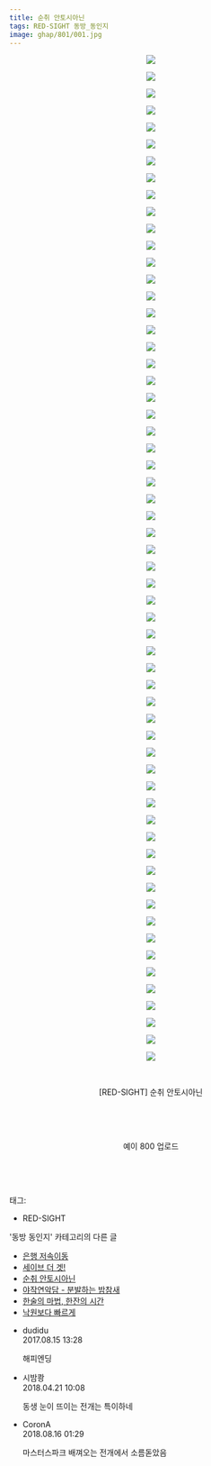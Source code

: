 ```yaml
---
title: 순취 안토시아닌
tags: RED-SIGHT 동방_동인지
image: ghap/801/001.jpg
---
```

<div class="article">
<p style="text-align: center; clear: none; float: none;"><img src="{{ site.nasurl }}/ghap/801/001.jpg"/></p>
<p style="text-align: center; clear: none; float: none;"><img src="{{ site.nasurl }}/ghap/801/002.jpg"/></p>
<p style="text-align: center; clear: none; float: none;"><img src="{{ site.nasurl }}/ghap/801/003.jpg"/></p>
<p style="text-align: center; clear: none; float: none;"><img src="{{ site.nasurl }}/ghap/801/004.jpg"/></p>
<p style="text-align: center; clear: none; float: none;"><img src="{{ site.nasurl }}/ghap/801/005.jpg"/></p>
<p style="text-align: center; clear: none; float: none;"><img src="{{ site.nasurl }}/ghap/801/006.jpg"/></p>
<p style="text-align: center; clear: none; float: none;"><img src="{{ site.nasurl }}/ghap/801/007.jpg"/></p>
<p style="text-align: center; clear: none; float: none;"><img src="{{ site.nasurl }}/ghap/801/008.jpg"/></p>
<p style="text-align: center; clear: none; float: none;"><img src="{{ site.nasurl }}/ghap/801/009.jpg"/></p>
<p style="text-align: center; clear: none; float: none;"><img src="{{ site.nasurl }}/ghap/801/010.jpg"/></p>
<p style="text-align: center; clear: none; float: none;"><img src="{{ site.nasurl }}/ghap/801/011.jpg"/></p>
<p style="text-align: center; clear: none; float: none;"><img src="{{ site.nasurl }}/ghap/801/012.jpg"/></p>
<p style="text-align: center; clear: none; float: none;"><img src="{{ site.nasurl }}/ghap/801/013.jpg"/></p>
<p style="text-align: center; clear: none; float: none;"><img src="{{ site.nasurl }}/ghap/801/014.jpg"/></p>
<p style="text-align: center; clear: none; float: none;"><img src="{{ site.nasurl }}/ghap/801/015.jpg"/></p>
<p style="text-align: center; clear: none; float: none;"><img src="{{ site.nasurl }}/ghap/801/016.jpg"/></p>
<p style="text-align: center; clear: none; float: none;"><img src="{{ site.nasurl }}/ghap/801/017.jpg"/></p>
<p style="text-align: center; clear: none; float: none;"><img src="{{ site.nasurl }}/ghap/801/018.jpg"/></p>
<p style="text-align: center; clear: none; float: none;"><img src="{{ site.nasurl }}/ghap/801/019.jpg"/></p>
<p style="text-align: center; clear: none; float: none;"><img src="{{ site.nasurl }}/ghap/801/020.jpg"/></p>
<p style="text-align: center; clear: none; float: none;"><img src="{{ site.nasurl }}/ghap/801/021.jpg"/></p>
<p style="text-align: center; clear: none; float: none;"><img src="{{ site.nasurl }}/ghap/801/022.jpg"/></p>
<p style="text-align: center; clear: none; float: none;"><img src="{{ site.nasurl }}/ghap/801/023.jpg"/></p>
<p style="text-align: center; clear: none; float: none;"><img src="{{ site.nasurl }}/ghap/801/024.jpg"/></p>
<p style="text-align: center; clear: none; float: none;"><img src="{{ site.nasurl }}/ghap/801/025.jpg"/></p>
<p style="text-align: center; clear: none; float: none;"><img src="{{ site.nasurl }}/ghap/801/026.jpg"/></p>
<p style="text-align: center; clear: none; float: none;"><img src="{{ site.nasurl }}/ghap/801/027.jpg"/></p>
<p style="text-align: center; clear: none; float: none;"><img src="{{ site.nasurl }}/ghap/801/028.jpg"/></p>
<p style="text-align: center; clear: none; float: none;"><img src="{{ site.nasurl }}/ghap/801/029.jpg"/></p>
<p style="text-align: center; clear: none; float: none;"><img src="{{ site.nasurl }}/ghap/801/030.jpg"/></p>
<p style="text-align: center; clear: none; float: none;"><img src="{{ site.nasurl }}/ghap/801/031.jpg"/></p>
<p style="text-align: center; clear: none; float: none;"><img src="{{ site.nasurl }}/ghap/801/032.jpg"/></p>
<p style="text-align: center; clear: none; float: none;"><img src="{{ site.nasurl }}/ghap/801/033.jpg"/></p>
<p style="text-align: center; clear: none; float: none;"><img src="{{ site.nasurl }}/ghap/801/034.jpg"/></p>
<p style="text-align: center; clear: none; float: none;"><img src="{{ site.nasurl }}/ghap/801/035.jpg"/></p>
<p style="text-align: center; clear: none; float: none;"><img src="{{ site.nasurl }}/ghap/801/036.jpg"/></p>
<p style="text-align: center; clear: none; float: none;"><img src="{{ site.nasurl }}/ghap/801/037.jpg"/></p>
<p style="text-align: center; clear: none; float: none;"><img src="{{ site.nasurl }}/ghap/801/038.jpg"/></p>
<p style="text-align: center; clear: none; float: none;"><img src="{{ site.nasurl }}/ghap/801/039.jpg"/></p>
<p style="text-align: center; clear: none; float: none;"><img src="{{ site.nasurl }}/ghap/801/040.jpg"/></p>
<p style="text-align: center; clear: none; float: none;"><img src="{{ site.nasurl }}/ghap/801/041.jpg"/></p>
<p style="text-align: center; clear: none; float: none;"><img src="{{ site.nasurl }}/ghap/801/042.jpg"/></p>
<p style="text-align: center; clear: none; float: none;"><img src="{{ site.nasurl }}/ghap/801/043.jpg"/></p>
<p style="text-align: center; clear: none; float: none;"><img src="{{ site.nasurl }}/ghap/801/044.jpg"/></p>
<p style="text-align: center; clear: none; float: none;"><img src="{{ site.nasurl }}/ghap/801/045.jpg"/></p>
<p style="text-align: center; clear: none; float: none;"><img src="{{ site.nasurl }}/ghap/801/046.jpg"/></p>
<p style="text-align: center; clear: none; float: none;"><img src="{{ site.nasurl }}/ghap/801/047.jpg"/></p>
<p style="text-align: center; clear: none; float: none;"><img src="{{ site.nasurl }}/ghap/801/048.jpg"/></p>
<p style="text-align: center; clear: none; float: none;"><img src="{{ site.nasurl }}/ghap/801/049.jpg"/></p>
<p style="text-align: center; clear: none; float: none;"><img src="{{ site.nasurl }}/ghap/801/050.jpg"/></p>
<p style="text-align: center; clear: none; float: none;"><img src="{{ site.nasurl }}/ghap/801/051.jpg"/></p>
<p style="text-align: center; clear: none; float: none;"><img src="{{ site.nasurl }}/ghap/801/052.jpg"/></p>
<p style="text-align: center; clear: none; float: none;"><img src="{{ site.nasurl }}/ghap/801/053.jpg"/></p>
<p style="text-align: center; clear: none; float: none;"><img src="{{ site.nasurl }}/ghap/801/054.jpg"/></p>
<p style="text-align: center; clear: none; float: none;"><img src="{{ site.nasurl }}/ghap/801/055.jpg"/></p>
<p style="text-align: center; clear: none; float: none;"><img src="{{ site.nasurl }}/ghap/801/056.jpg"/></p>
<p style="text-align: center; clear: none; float: none;"><img src="{{ site.nasurl }}/ghap/801/057.jpg"/></p>
<p style="text-align: center; clear: none; float: none;"><img src="{{ site.nasurl }}/ghap/801/058.jpg"/></p>
<p style="text-align: center; clear: none; float: none;"><img src="{{ site.nasurl }}/ghap/801/059.jpg"/></p>
<p style="text-align: center; clear: none; float: none;"><img src="{{ site.nasurl }}/ghap/801/060.jpg"/></p>
<p style="text-align: center; clear: none; float: none;"><br/></p>
<p style="text-align: center; clear: none; float: none;">[RED-SIGHT] 순취 안토시아닌</p>
<p style="text-align: center; clear: none; float: none;"><br/></p>
<p style="text-align: center; clear: none; float: none;"><br/></p>
<p style="text-align: center; clear: none; float: none;">예이 800 업로드</p>
<p style="text-align: center; clear: none; float: none;"><br/></p>
<p><br/></p>
</div><div class="tagTrail">
<p>태그: </p>
<ul>
<li>RED-SIGHT</li>
</ul>
</div><div class="another">
<p>'동방 동인지' 카테고리의 다른 글</p>
<ul>
<li><a href="/2016-07-10-ghap_805">은행 저속이동</a></li>
<li><a href="/2016-07-10-ghap_804">세이브 더 겟!</a></li>
<li><a href="/2016-07-10-ghap_801">순취 안토시아닌</a></li>
<li><a href="/2016-07-10-ghap_800">야작연악담 - 분발하는 밤참새</a></li>
<li><a href="/2016-07-10-ghap_799">한술의 마법, 한잔의 시간</a></li>
<li><a href="/2016-07-10-ghap_798">낙원보다 빠르게</a></li>
</ul>
</div><div class="cb_module cb_fluid">
<div class="cb_wrt cb_profile">
<div class="comment">
<ul>
<li class="cb_thumb_off" id="comment15060079">
<div class="cb_comment_area">
<div class="cb_info_area">
<div class="cb_section">
<span class="cb_nick_name">dudidu</span>
</div>
<div class="cb_section">
<span class="cb_date">2017.08.15 13:28 </span>
</div>
</div>
<div class="cb_dsc_comment">
<p class="cb_dsc">
											해피엔딩
										</p>
</div>
</div></li>
<li class="cb_thumb_off" id="comment15242567">
<div class="cb_comment_area">
<div class="cb_info_area">
<div class="cb_section">
<span class="cb_nick_name">시밤쾅</span>
</div>
<div class="cb_section">
<span class="cb_date">2018.04.21 10:08 </span>
</div>
</div>
<div class="cb_dsc_comment">
<p class="cb_dsc">
											동생 눈이 뜨이는 전개는 특이하네
										</p>
</div>
</div></li>
<li class="cb_thumb_off" id="comment15309621">
<div class="cb_comment_area">
<div class="cb_info_area">
<div class="cb_section">
<span class="cb_nick_name">CoronA</span>
</div>
<div class="cb_section">
<span class="cb_date">2018.08.16 01:29 </span>
</div>
</div>
<div class="cb_dsc_comment">
<p class="cb_dsc">
											마스터스파크 배껴오는 전개에서 소름돋았음
										</p>
</div>
</div></li>
</ul>
</div>
</div><!-- commentList close -->
</div>
